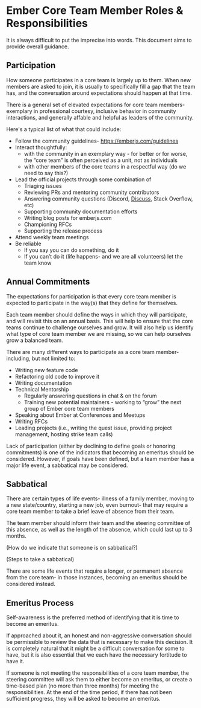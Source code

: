# Ember Core Team Member Roles & Responsibilities

It is always difficult to put the imprecise into words. This document aims to provide overall guidance.

## Participation

How someone participates in a core team is largely up to them. When new members are asked to join, it is usually to specifically fill a gap that the team has, and the conversation around expectations should happen at that time.

There is a general set of elevated expectations for core team members- exemplary in professional courtesy, inclusive behavior in community interactions, and generally affable and helpful as leaders of the community.

Here's a typical list of what that could include:

- Follow the community guidelines- https://emberjs.com/guidelines 
- Interact thoughtfully:
  - with the community in an exemplary way - for better or for worse, the “core team” is often perceived as a unit, not as individuals
  - with other members of the core teams in a respectful way (do we need to say this?)
- Lead the official projects through some combination of
  - Triaging issues
  - Reviewing PRs and mentoring community contributors
  - Answering community questions (Discord, [Discuss](https://discuss.emberjs.com/), Stack Overflow, etc)
  - Supporting community documentation efforts
  - Writing blog posts for emberjs.com
  - Championing RFCs
  - Supporting the release process
- Attend weekly team meetings
- Be reliable
  - If you say you can do something, do it
  - If you can’t do it (life happens- and we are all volunteers) let the team know

## Annual Commitments

The expectations for participation is that every core team member is expected to participate in the way(s) that they define for themselves.

Each team member should define the ways in which they will participate, and will revisit this on an annual basis. This will help to ensure that the core teams continue to challenge ourselves and grow. It will also help us identify what type of core team member we are missing, so we can help ourselves grow a balanced team.

There are many different ways to participate as a core team member- including, but not limited to:

- Writing new feature code
- Refactoring old code to improve it
- Writing documentation
- Technical Mentorship
  - Regularly answering questions in chat & on the forum
  - Training new potential maintainers - working to “grow” the next group of Ember core team members
- Speaking about Ember at Conferences and Meetups
- Writing RFCs
- Leading projects (i.e., writing the quest issue, providing project management, hosting strike team calls)

Lack of participation (either by declining to define goals or honoring commitments) is one of the indicators that becoming an emeritus should be considered. However, if goals have been defined, but a team member has a major life event, a sabbatical may be considered.

## Sabbatical

There are certain types of life events- illness of a family member, moving to a new state/country, starting a new job, even burnout- that may require a core team member to take a brief leave of absence from their team.

The team member should inform their team and the steering committee of this absence, as well as the length of the absence, which could last up to 3 months.

(How do we indicate that someone is on sabbatical?)

(Steps to take a sabbatical)

There are some life events that require a longer, or permanent absence from the core team- in those instances, becoming an emeritus should be considered instead.  

## Emeritus Process

Self-awareness is the preferred method of identifying that it is time to become an emeritus.

If approached about it, an honest and non-aggressive conversation should be permissible to review the data that is necessary to make this decision. It is completely natural that it might be a difficult conversation for some to have, but it is also essential that we each have the necessary fortitude to have it.

If someone is not meeting the responsibilities of a core team member, the steering committee will ask them to either become an emeritus, or create a time-based plan (no more than three months) for meeting the responsibilities. At the end of the time period, if there has not been sufficient progress, they will be asked to become an emeritus.
